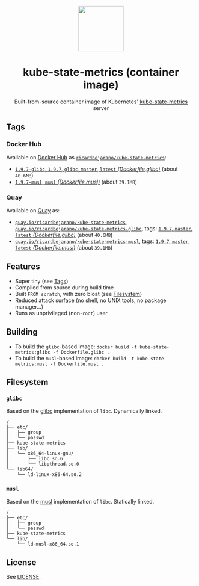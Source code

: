 <p align="center"><img src="https://emojipedia-us.s3.dualstack.us-west-1.amazonaws.com/thumbs/160/apple/198/chart-with-downwards-trend_1f4c9.png" width="120px"></p>
<h1 align="center">kube-state-metrics (container image)</h1>
<p align="center">Built-from-source container image of Kubernetes' <a href="https://github.com/kubernetes/kube-state-metrics">kube-state-metrics</a> server</p>


## Tags

### Docker Hub

Available on [Docker Hub](https://hub.docker.com) as [`ricardbejarano/kube-state-metrics`](https://hub.docker.com/r/ricardbejarano/kube-state-metrics):

- [`1.9.7-glibc`, `1.9.7`, `glibc`, `master`, `latest` *(Dockerfile.glibc)*](https://github.com/ricardbejarano/kube-state-metrics/blob/master/Dockerfile.glibc) (about `40.6MB`)
- [`1.9.7-musl`, `musl` *(Dockerfile.musl)*](https://github.com/ricardbejarano/kube-state-metrics/blob/master/Dockerfile.musl) (about `39.1MB`)

### Quay

Available on [Quay](https://quay.io) as:

- [`quay.io/ricardbejarano/kube-state-metrics`](https://quay.io/repository/ricardbejarano/kube-state-metrics), [`quay.io/ricardbejarano/kube-state-metrics-glibc`](https://quay.io/repository/ricardbejarano/kube-state-metrics-glibc), tags: [`1.9.7`, `master`, `latest` *(Dockerfile.glibc)*](https://github.com/ricardbejarano/kube-state-metrics/blob/master/Dockerfile.glibc) (about `40.6MB`)
- [`quay.io/ricardbejarano/kube-state-metrics-musl`](https://quay.io/repository/ricardbejarano/kube-state-metrics-musl), tags: [`1.9.7`, `master`, `latest` *(Dockerfile.musl)*](https://github.com/ricardbejarano/kube-state-metrics/blob/master/Dockerfile.musl) (about `39.1MB`)


## Features

* Super tiny (see [Tags](#tags))
* Compiled from source during build time
* Built `FROM scratch`, with zero bloat (see [Filesystem](#filesystem))
* Reduced attack surface (no shell, no UNIX tools, no package manager...)
* Runs as unprivileged (non-`root`) user


## Building

- To build the `glibc`-based image: `docker build -t kube-state-metrics:glibc -f Dockerfile.glibc .`
- To build the `musl`-based image: `docker build -t kube-state-metrics:musl -f Dockerfile.musl .`


## Filesystem

### `glibc`

Based on the [glibc](https://www.gnu.org/software/libc/) implementation of `libc`. Dynamically linked.

```
/
├── etc/
│   ├── group
│   └── passwd
├── kube-state-metrics
├── lib/
│   └── x86_64-linux-gnu/
│       ├── libc.so.6
│       └── libpthread.so.0
└── lib64/
    └── ld-linux-x86-64.so.2
```

### `musl`

Based on the [musl](https://www.musl-libc.org/) implementation of `libc`. Statically linked.

```
/
├── etc/
│   ├── group
│   └── passwd
├── kube-state-metrics
└── lib/
    └── ld-musl-x86_64.so.1
```


## License

See [LICENSE](https://github.com/ricardbejarano/kube-state-metrics/blob/master/LICENSE).
